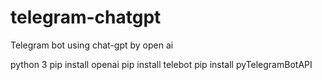 # telegram-chatgpt
Telegram bot using chat-gpt by open ai

python 3
pip install openai
pip install telebot
pip install pyTelegramBotAPI

